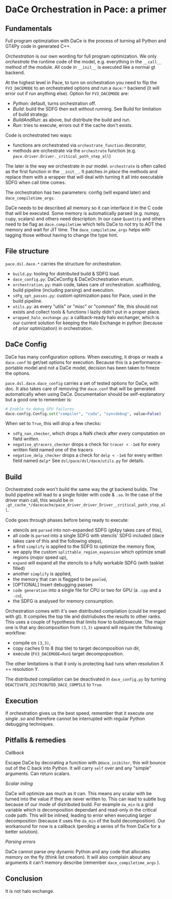 DaCe Orchestration in Pace: a primer
====================================


Fundamentals
------------

Full program optimziation with DaCe is the process of turning all Python and GT4Py code in generated C++.

_Orchestration_ is our own wording for full program optimization. We only _orchestrate_ the runtime code of the model, e.g. everything in the `__call__` method of the module. All code in `__init__` is executed like a normal gt backend.

At the highest level in Pace, to turn on orchestration you need to flip the `FV3_DACEMODE` to an orchestrated options _and_ run a `dace:*` backend (it will error out if run anything else). Option for `FV3_DACEMODE` are:
- _Python_: default, turns orchestration off.
- _Build_: build the SDFG then exit without running. See Build for limitation of build strategy.
- _BuildAndRun_: as above, but distribute the build and run.
- _Run_: tries to execute, errors out if the cache don't exists.

Code is orchestrated two ways:
- functions are orchestrated via `orchestrate_function` decorator,
- methods are orchestrate via the `orchestrate` function (e.g. `pace.driver.Driver._critical_path_step_all`)

The later is the way we orchestrate in our model. `orchestrate` is often called as the first function in the `__init__`. It patches _in place_ the methods and replace them with a wrapper that will deal with turning it all into executable SDFG when call time comes.

The orchestration has two parameters: config (will expand later) and `dace_compiletime_args`.

DaCe needs to be described all memory so it can interface it in the C code that will be executed. Some memory is automatically parsed (e.g. numpy, cupy, scalars) and others need description. In our case `Quantity` and others need to be flag as `dace.compiletime` which tells DaCe to not try to AOT the memory and wait for JIT time. The `dace_compiletime_args` helps with tagging those without having to change the type hint.

File structure
--------------

`pace.dsl.dace.*` carries the structure for orchestration.
* `build.py`: tooling for distributed build & SDFG load.
* `dace_config.py`: DaCeConfig & DaCeOrchestration enum.
* `orchestration.py`: main code, takes care of orchestration .scaffolding, build pipeline (including parsing) and execution.
* `sdfg_opt_passes.py`: custom optimization pass for Pace, used in the build pipeline.
* `utils.py`: as every "utils" or "misc" or "common" file, this should not exists and collect tools & functions I lazily didn't put in a proper place.
* `wrapped_halo_exchange.py`: a callback-ready halo exchanger, which is our current solution for keeping the Halo Exchange in python (because of prior optimization) in orchestration.

DaCe Config
-----------

DaCe has many configuration options. When executing, it drops or reads a `dace.conf` to get/set options for execution. Because this is a performance-portable model and not a DaCe model, decision has been taken to freeze the options.

`pace.dsl.dace.dace_config` carries a set of tested options for DaCe, with doc. It also takes care of removing the `dace.conf` that will be generated automatically when using DaCe. Documentation should be self-explanatory but a good one to remember is:

```python
# Enable to debug GPU failures
dace.config.Config.set("compiler", "cuda", "syncdebug", value=False)
```
When set to `True`, this will drop a few checks:
- `sdfg_nan_checker`, which drops a NaN check after _every_ computation on field _written_.
- `negative_qtracers_checker` drops a check for `tracer < -1e8` for every written field named one of the tracers
- `negative_delp_checker` drops a check for `delp < -1e8` for every written field named `delp*`
See `dsl/pace/dsl/dace/utils.py` for details.

Build
-----

Orchestrated code won't build the same way the gt backend builds. The build pipeline will lead to a single folder with code & `.so`. In the case of the driver main call, this would be in `.gt_cache_*/dacecache/pace_driver_driver_Driver__critical_path_step_all`.

Code goes through phases before being ready to execute:
* stencils are `parsed` into non-expanded SDFG (gt4py takes care of this),
* all code is `parsed` into a single SDFG with stencils' SDFG included (dace takes care of this and the following steps),
* a first `simplify` is applied to the SDFG to optimize the memory flow,
* we apply the custom `splittable_region_expansion` which optimize small regions (_major_ speed up),
* `expand` will expand all the stencils to a fully workable SDFG (with tasklet filled)
* another `simplify` is applied,
* the memory that can is flagged to be `pooled`,
* [OPTIONAL] Insert debugging passes
* `code generation` into a single file for CPU or two for GPU (a `.cpp` and a `.cu`),
* the SDFG is analysed for memory consumption.


Orchestration comes with it's own distributed compilation (could be merged with gt). It compiles the top tile and distriubutes the results to other ranks. This uses a couple of hypothesis that limits how to build/execute. The major one is that any decomposition from `(3,3)` upward will require the following workflow:
- compile on `(3,3)`,
- copy caches 0 to 8 (top tile) to target decomposition run dir,
- execute (`FV3_DACEMODE=Run`) target decompoposition.

The other limitations is that it only is protecting bad runs when resolution X == resolution Y.

The distributed compilation can be deactivated in `dace_config.py` by turning `DEACTIVATE_DISTRIBUTED_DACE_COMPILE` to `True`.

Execution
---------

If orchestration gives us the best speed, remember that it execute _one single .so_ and therefore cannot be interrupted with regular Python debugging techniques.

Pitfalls & remedies
-------------------

_Callback_

Escape DaCe by decorating a function with `@dace_inibitor`, this will bounce out of the C back into Python. It will carry `self` over and any "simple" arguments. Can return scalars.

_Scalar iniling_

DaCe will optimize aas much as it can. This means any scalar with be turned into the value if they are never written to. This can lead to subtle bug because of our mode of distributed build. For example `da_min` is a grid variable which is decomposition dependant and read-only in the critical code path. This will be inlined, leading to error when executing larger decomposition (because it uses the `da_min` of the build decomposition). Our workaround for now is a callback (pending a series of fix from DaCe for a better solution).

_Parsing errors_

DaCe cannot parse _any_ dynamic Python and any code that allocates memory on the fly (think list creation). It will also complain about any arguments it can't memory describe (remember `dace_compiletime_args` ).

Conclusion
----------

It is not halo exchange.
